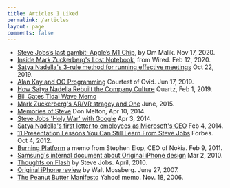 ```yaml
---
title: Articles I Liked
permalink: /articles
layout: page
comments: false
---
```

*   [Steve Jobs’s last gambit: Apple’s M1 Chip](https://om.co/2020/11/17/why-m1-chip-by-apple-matters/), by Om Malik. Nov 17, 2020.
*   [Inside Mark Zuckerberg's Lost Notebook](./assets/notebookofmarkz.pdf), from Wired. Feb 12, 2020.
*   [Satya Nadella's 3-rule method for running effective meetings](https://www.businessinsider.com/microsoft-ceo-satya-nadellas-3-rule-method-for-running-meetings-2019-8) Oct 22, 2019.
*   [Alan Kay and OO Programming](https://ovid.github.io/articles/alan-kay-and-oo-programming.html) Courtest of Ovid. Jun 17, 2019.
*   [How Satya Nadella Rebuilt the Company Culture](https://qz.com/work/1539071/how-microsoft-ceo-satya-nadella-rebuilt-the-company-culture/) Quartz, Feb 1, 2019.
*   [Bill Gates Tidal Wave Memo](./assets/the_internet_tidal_wave_by_bill_gates.pdf)
*   [Mark Zuckerberg's AR/VR stragey and One](https://www.scribd.com/document/399594551/2015-06-22-MARK-S-VISION) June, 2015.
*   [Memories of Steve](./assets/memories_of_steve_by_don_melton.pdf) Don Melton, Apr 10, 2014.
*   [Steve Jobs 'Holy War' with Google](https://www.engadget.com/2014/04/03/steve-jobs-email-2011-holy-war-with-google/?guccounter=1) Apr 3, 2014.
*   [Satya Nadella's first letter to employees as Microsoft's CEO](./assets/satyamemo.pdf) Feb 4, 2014.
*   [11 Presentation Lessons You Can Still Learn From Steve Jobs](https://www.forbes.com/sites/carminegallo/2012/10/04/11-presentation-lessons-you-can-still-learn-from-steve-jobs/#14550242dde3) Forbes. Oct 4, 2012.
*   [Burning Platform](./assets/burning_platform_by_stephen_elop.pdf) a memo from Stephen Elop, CEO of Nokia. Feb 9, 2011.
*   [Samsung's internal document about Original iPhone design](https://www.scribd.com/doc/102317767/Samsung-Relative-Evaluation-Report-on-S1-iPhone?ad_group=66960X1514734Xb9024b077b73ac1d3d9dc8fc22af368a&campaign=SkimbitLtd&keyword=660149026&medium=affiliate&source=hp_affiliate) Mar 2, 2010.
*   [Thoughts on Flash](./assets/thoughts_on_flash_by_steve_jobs.pdf) by Steve Jobs. April, 2010.
*   [Original iPhone review](https://www.wsj.com/articles/SB118289311361649057) by Walt Mossberg. June 27, 2007.
*   [The Peanut Butter Manifesto](https://www.wsj.com/articles/SB116379821933826657) Yahoo! memo. Nov. 18, 2006.